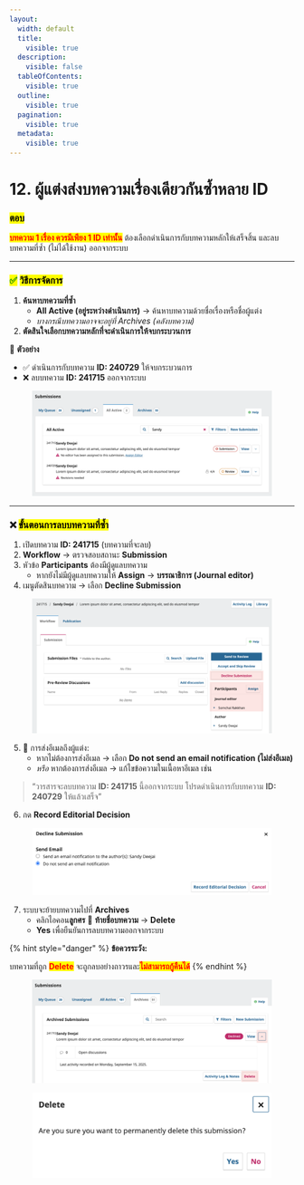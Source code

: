```yaml
---
layout:
  width: default
  title:
    visible: true
  description:
    visible: false
  tableOfContents:
    visible: true
  outline:
    visible: true
  pagination:
    visible: true
  metadata:
    visible: true
---
```


# 12. ผู้แต่งส่งบทความเรื่องเดียวกันซ้ำหลาย ID

### <mark style="color:$success;">ตอบ</mark>

<mark style="color:red;background-color:yellow;">**บทความ 1 เรื่อง ควรมีเพียง 1 ID เท่านั้น**</mark> ต้องเลือกดำเนินการกับบทความหลักให้เสร็จสิ้น และลบบทความที่ซ้ำ (ไม่ได้ใช้งาน) ออกจากระบบ

***

### <mark style="color:green;">✅</mark> <mark style="color:$success;">วิธีการจัดการ</mark>

1. **ค้นหาบทความที่ซ้ำ**
   * **All Active (อยู่ระหว่างดำเนินการ)** → ค้นหาบทความด้วยชื่อเรื่องหรือชื่อผู้แต่ง
   * _บางกรณีบทความอาจจะอยู่ที่ Archives (คลังบทความ)_
2. **ตัดสินใจเลือกบทความหลักที่จะดำเนินการให้จบกระบวนการ**

📌 **ตัวอย่าง**

* ✅ ดำเนินการกับบทความ **ID: 240729** ให้จบกระบวนการ&#x20;
* ❌ ลบบทความ **ID: 241715** ออกจากระบบ

<figure><img src=".gitbook/assets/Screenshot 2568-09-15 at 09.26.37.png" alt=""><figcaption></figcaption></figure>

***

### ❌ <mark style="color:$success;">ขั้นตอนการลบบทความที่ซ้ำ</mark>

1. เปิดบทความ **ID: 241715** (บทความที่จะลบ)
2. **Workflow** → ตรวจสอบสถานะ **Submission**
3. หัวข้อ **Participants** ต้องมีผู้ดูแลบทความ
   * หากยังไม่มีผู้ดูแลบทความให้ **Assign** → **บรรณาธิการ (Journal editor)**
4. เมนูตัดสินบทความ → เลือก **Decline Submission**

<figure><img src=".gitbook/assets/Screenshot 2568-09-15 at 10.16.04.png" alt=""><figcaption></figcaption></figure>

5. 📧 การส่งอีเมลถึงผู้แต่ง:&#x20;
   * หากไม่ต้องการส่งอีเมล → เลือก **Do not send an email notification (ไม่ส่งอีเมล)**
   * _หรือ_ หากต้องการส่งอีเมล → แก้ไขข้อความในเนื้อหาอีเมล เช่น&#x20;

> “วารสารจะลบบทความ **ID: 241715** นี้ออกจากระบบ โปรดดำเนินการกับบทความ **ID: 240729** ให้แล้วเสร็จ”

6. กด **Record Editorial Decision**

<figure><img src=".gitbook/assets/Screenshot 2568-09-15 at 10.22.23.png" alt="" width="563"><figcaption></figcaption></figure>

7. ระบบจะย้ายบทความไปที่ **Archives**
   * คลิกไอคอน**ลูกศร** 🔽 **ท้ายชื่อบทความ** → **Delete**
   * **Yes** เพื่อยืนยันการลบบทความออกจากระบบ

{% hint style="danger" %}
**ข้อควรระวัง:**&#x20;

บทความที่ถูก <mark style="color:red;">**Delete**</mark> จะถูกลบอย่างถาวรและ<mark style="color:red;">**ไม่สามารถกู้คืนได้**</mark>
{% endhint %}

<div><figure><img src=".gitbook/assets/Screenshot 2568-09-15 at 10.25.28.png" alt=""><figcaption></figcaption></figure> <figure><img src=".gitbook/assets/Screenshot 2568-09-15 at 10.26.16.png" alt=""><figcaption></figcaption></figure></div>
